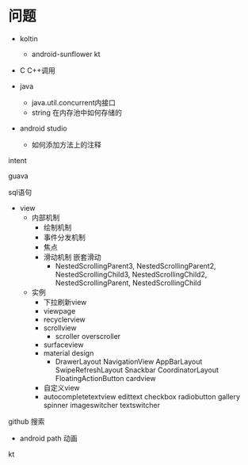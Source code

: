# 问题

+ koltin
  + android-sunflower kt
+ C C++调用
+ java
  + java.util.concurrent内接口
  + string 在内存池中如何存储的

+ android studio
  + 如何添加方法上的注释



intent



guava

sql语句



+ view
  + 内部机制
    + 绘制机制
    + 事件分发机制
    + 焦点
    + 滑动机制 嵌套滑动
      + NestedScrollingParent3, NestedScrollingParent2, NestedScrollingChild3, NestedScrollingChild2, NestedScrollingParent, NestedScrollingChild
  + 实例
    + 下拉刷新view
    + viewpage
    + recyclerview
    + scrollview
      + scroller overscroller
    + surfaceview
    + material design
      + DrawerLayout NavigationView AppBarLayout SwipeRefreshLayout Snackbar CoordinatorLayout FloatingActionButton cardview
    + 自定义view
    + autocompletetextview edittext checkbox radiobutton gallery spinner imageswitcher textswitcher





github 搜索

+ android path 动画



kt